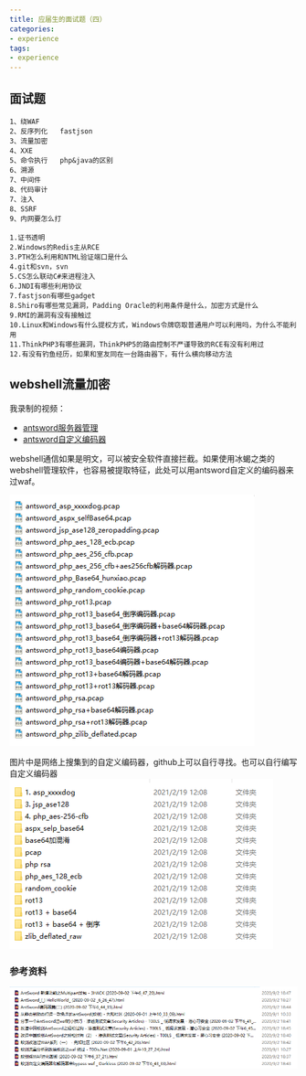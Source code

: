 ```yaml
---
title: 应届生的面试题（四）
categories:
- experience
tags:
- experience
---
```


## 面试题
```
1、绕WAF
2、反序列化   fastjson
3、流量加密
4、XXE
5、命令执行   php&java的区别
6、溯源
7、中间件
8、代码审计
7、注入
8、SSRF
9、内网要怎么打

1.证书透明
2.Windows的Redis主从RCE
3.PTH怎么利用和NTML验证端口是什么
4.git和svn，svn
5.CS怎么联动C#来进程注入
6.JNDI有哪些利用协议
7.fastjson有哪些gadget
8.Shiro有哪些常见漏洞，Padding Oracle的利用条件是什么，加密方式是什么
9.RMI的漏洞有没有接触过
10.Linux和Windows有什么提权方式，Windows令牌窃取普通用户可以利用吗，为什么不能利用
11.ThinkPHP3有哪些漏洞，ThinkPHP5的路由控制不严谨导致的RCE有没有利用过
12.有没有钓鱼经历，如果和室友同在一台路由器下，有什么横向移动方法
```
## webshell流量加密
我录制的视频：
- [antsword服务器管理](https://www.bilibili.com/video/BV1FA411H7UU/)
- [antsword自定义编码器](https://www.bilibili.com/video/BV1DT4y1w7Bb/)

webshell通信如果是明文，可以被安全软件直接拦截。如果使用冰蝎之类的webshell管理软件，也容易被提取特征，此处可以用antsword自定义的编码器来过waf。

![](https://raw.githubusercontent.com/Whale3070/Whale3070.github.io/master/images/02-20-10/3.PNG)

图片中是网络上搜集到的自定义编码器，github上可以自行寻找。也可以自行编写自定义编码器
![](https://raw.githubusercontent.com/Whale3070/Whale3070.github.io/master/images/02-20-10/4.PNG)

### 参考资料

![](https://raw.githubusercontent.com/Whale3070/Whale3070.github.io/master/images/02-20-10/2.PNG)

